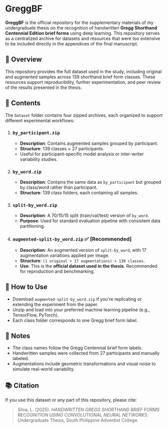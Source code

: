 # GreggBF

**GreggBF** is the official repository for the supplementary materials of my undergraduate thesis on the recognition of handwritten **Gregg Shorthand Centennial Edition brief forms** using deep learning. This repository serves as a centralized archive for datasets and resources that were too extensive to be included directly in the appendices of the final manuscript.

## 📘 Overview

This repository provides the full dataset used in the study, including original and augmented samples across 139 shorthand brief form classes. These resources support reproducibility, further experimentation, and peer review of the results presented in the thesis.

## 📁 Contents

The `Dataset` folder contains four zipped archives, each organized to support different experimental workflows:

1. ### `by_participant.zip`
   - **Description**: Contains augmented samples grouped by participant.
   - **Structure**: 139 classes × 27 participants.
   - Useful for participant-specific model analysis or inter-writer variability studies.

2. ### `by_word.zip`
   - **Description**: Contains the same data as `by_participant` but grouped by class/word rather than participant.
   - **Structure**: 139 class folders, each containing all samples.

3. ### `split-by_word.zip`
   - **Description**: A 70/15/15 split (train/val/test) version of `by_word`.
   - **Purpose**: Used for standard evaluation pipeline with consistent data partitioning.

4. ### `augmented-split-by_word.zip` ✅ **[Recommended]**
   - **Description**: An augmented version of `split-by_word`, with 17 augmentation variations applied per image.
   - **Structure**: `(1 original + 17 augmentations) × 139 classes`.
   - **Use**: This is the **official dataset used in the thesis**. Recommended for reproduction and benchmarking.

## 📄 How to Use

- Download `augmented-split-by_word.zip` if you're replicating or extending the experiment from the paper.
- Unzip and load into your preferred machine learning pipeline (e.g., TensorFlow, PyTorch).
- Each class folder corresponds to one Gregg brief form label.

## 📝 Notes

- The class names follow the Gregg Centennial brief form labels.
- Handwritten samples were collected from 27 participants and manually labeled.
- Augmentations include geometric transformations and visual noise to simulate real-world variability.

## 📚 Citation

If you use this dataset or any part of this repository, please cite:

> Silva, L. (2025). *HANDWRITTEN GREGG SHORTHAND BRIEF FORMS RECOGNITION USING CONVOLUTIONAL NEURAL NETWORKS*. Undergraduate Thesis, South Philippine Adventist College.

